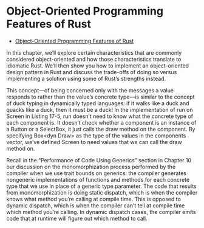 # Object-Oriented Programming Features of Rust

<!--toc:start-->

- [Object-Oriented Programming Features of Rust](#object-oriented-programming-features-of-rust)
<!--toc:end-->

In this chapter, we’ll explore certain characteristics that are commonly
considered object-oriented and how those characteristics translate to idiomatic
Rust. We’ll then show you how to implement an object-oriented design pattern in
Rust and discuss the trade-offs of doing so versus implementing a solution
using some of Rust’s strengths instead.

This concept—of being concerned only with the messages a value responds to
rather than the value’s concrete type—is similar to the concept of duck typing
in dynamically typed languages: if it walks like a duck and quacks like a duck,
then it must be a duck! In the implementation of run on Screen in Listing 17-5,
run doesn’t need to know what the concrete type of each component is. It
doesn’t check whether a component is an instance of a Button or a SelectBox, it
just calls the draw method on the component. By specifying Box\<dyn Draw\> as the
type of the values in the components vector, we’ve defined Screen to need
values that we can call the draw method on.

Recall in the “Performance of Code Using Generics” section in Chapter 10 our
discussion on the monomorphization process performed by the compiler when we
use trait bounds on generics: the compiler generates nongeneric implementations
of functions and methods for each concrete type that we use in place of a
generic type parameter. The code that results from monomorphization is doing
static dispatch, which is when the compiler knows what method you’re calling at
compile time. This is opposed to dynamic dispatch, which is when the compiler
can’t tell at compile time which method you’re calling. In dynamic dispatch
cases, the compiler emits code that at runtime will figure out which method to
call.

